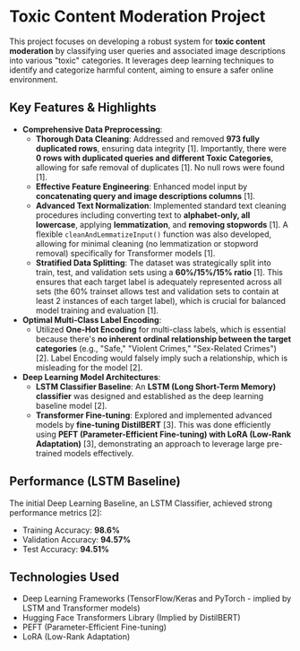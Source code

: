 # Toxic Content Moderation Project

This project focuses on developing a robust system for **toxic content moderation** by classifying user queries and associated image descriptions into various "toxic" categories. It leverages deep learning techniques to identify and categorize harmful content, aiming to ensure a safer online environment.

## Key Features & Highlights

*   **Comprehensive Data Preprocessing**:
    *   **Thorough Data Cleaning**: Addressed and removed **973 fully duplicated rows**, ensuring data integrity [1]. Importantly, there were **0 rows with duplicated queries and different Toxic Categories**, allowing for safe removal of duplicates [1]. No null rows were found [1].
    *   **Effective Feature Engineering**: Enhanced model input by **concatenating query and image descriptions columns** [1].
    *   **Advanced Text Normalization**: Implemented standard text cleaning procedures including converting text to **alphabet-only, all lowercase**, applying **lemmatization**, and **removing stopwords** [1]. A flexible `cleanAndLemmatizeInput()` function was also developed, allowing for minimal cleaning (no lemmatization or stopword removal) specifically for Transformer models [1].
    *   **Stratified Data Splitting**: The dataset was strategically split into train, test, and validation sets using a **60%/15%/15% ratio** [1]. This ensures that each target label is adequately represented across all sets (the 60% trainset allows test and validation sets to contain at least 2 instances of each target label), which is crucial for balanced model training and evaluation [1].
*   **Optimal Multi-Class Label Encoding**:
    *   Utilized **One-Hot Encoding** for multi-class labels, which is essential because there's **no inherent ordinal relationship between the target categories** (e.g., "Safe," "Violent Crimes," "Sex-Related Crimes") [2]. Label Encoding would falsely imply such a relationship, which is misleading for the model [2].
*   **Deep Learning Model Architectures**:
    *   **LSTM Classifier Baseline**: An **LSTM (Long Short-Term Memory) classifier** was designed and established as the deep learning baseline model [2].
    *   **Transformer Fine-tuning**: Explored and implemented advanced models by **fine-tuning DistilBERT** [3]. This was done efficiently using **PEFT (Parameter-Efficient Fine-tuning) with LoRA (Low-Rank Adaptation)** [3], demonstrating an approach to leverage large pre-trained models effectively.

## Performance (LSTM Baseline)

The initial Deep Learning Baseline, an LSTM Classifier, achieved strong performance metrics [2]:
*   Training Accuracy: **98.6%**
*   Validation Accuracy: **94.57%**
*   Test Accuracy: **94.51%**

## Technologies Used

*   Deep Learning Frameworks (TensorFlow/Keras and PyTorch - implied by LSTM and Transformer models)
*   Hugging Face Transformers Library (Implied by DistilBERT)
*   PEFT (Parameter-Efficient Fine-tuning)
*   LoRA (Low-Rank Adaptation)
